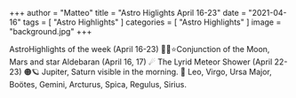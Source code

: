 +++
author = "Matteo"
title = "Astro Higlights April 16-23"
date = "2021-04-16"
tags = [
    "Astro Highlights"
]
categories = [
    "Astro Highlights"
]
image = "background.jpg"
+++


AstroHighlights of the week (April 16-23)
🌙🔴⭐Conjunction of the Moon, Mars and star Aldebaran (April 16, 17)
☄ The Lyrid Meteor Shower (April 22-23)
🟠🪐 Jupiter, Saturn visible in the morning.
🌟 Leo, Virgo, Ursa Major, Boötes, Gemini, Arcturus, Spica, Regulus, Sirius. 
